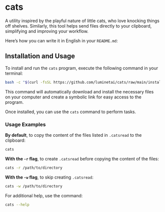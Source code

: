 # cats
A utility inspired by the playful nature of little cats, who love knocking things off shelves. Similarly, this tool helps send files directly to your clipboard, simplifying and improving your workflow.

Here’s how you can write it in English in your `README.md`:

## Installation and Usage

To install and run the `cats` program, execute the following command in your terminal:

```bash
bash -c "$(curl -fsSL https://github.com/luminetai/cats/raw/main/install.sh)"
```

This command will automatically download and install the necessary files on your computer and create a symbolic link for easy access to the program.

Once installed, you can use the `cats` command to perform tasks.

### Usage Examples

**By default**, to copy the content of the files listed in `.catsread` to the clipboard:

  ```bash
  cats
  ```

**With the `-r` flag**, to create `.catsread` before copying the content of the files:

  ```bash
  cats -r /path/to/directory
  ```

**With the `-w` flag**, to skip creating `.catsread`:

  ```bash
  cats -w /path/to/directory
  ```

For additional help, use the command:

```bash
cats --help
```
```
